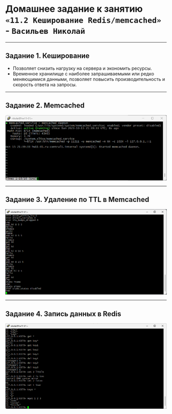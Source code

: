 # Домашнее задание к занятию `«11.2 Кеширование Redis/memcached»` - `Васильев Николай`

---
## Задание 1. Кеширование
* Позволяет снизить нагрузку на сервера и экономить ресурсы. 
* Временное хранилище с наиболее запрашиваемыми или редко меняющимися данными, позволяет повысить производительность и скорость ответа на запросы.

---
## Задание 2. Memcached

![img](../img/Снимокэкрана2023-10-16004025.png)

---
## Задание 3. Удаление по TTL в Memcached

![img](../img/Снимокэкрана2023-10-17233140.png)

---
## Задание 4. Запись данных в Redis

![img](../img/Снимокэкрана2023-10-18000450.png)